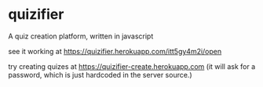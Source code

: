 # quizifier
A quiz creation platform, written in javascript

see it working at https://quizifier.herokuapp.com/itt5gy4m2i/open

try creating quizes at https://quizifier-create.herokuapp.com
(it will ask for a password, which is just hardcoded in the server source.)
